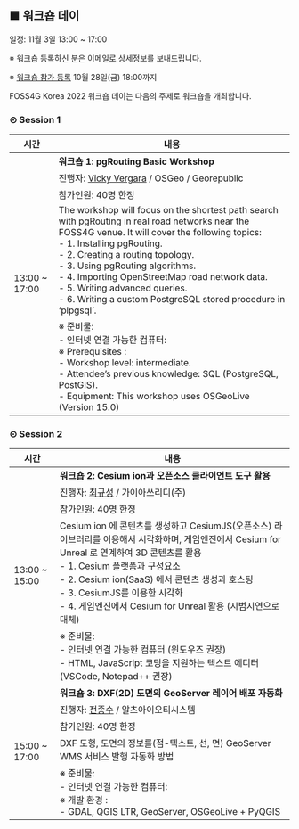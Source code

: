 ## ■ 워크숍 데이
일정: 11월 3일 13:00 ~ 17:00

※ 워크숍 등록하신 분은 이메일로 상세정보를 보내드립니다.

※ [워크숍 참가 등록](https://forms.gle/WSSwm7RLamEbM7RJ9) 10월 28일(금) 18:00까지

FOSS4G Korea 2022 워크숍 데이는 다음의 주제로 워크숍을 개최합니다.


### ⊙ Session 1

<table>
  <thead>
    <tr>
      <th>시간</th>
      <th>내용</th>
    </tr>
  </thead>
  <tbody>
    <tr>
      <td rowspan=5>13:00 ~ 17:00</td>
      <td><b>워크숍 1: pgRouting Basic Workshop</b>
      </td>
    </tr>
    <tr>
      <td>진행자: <a href="mailto:vicky@georepublic.de">Vicky Vergara</a> / OSGeo / Georepublic</td>
    </tr>
    <tr>
      <td>참가인원: 40명 한정</td>
    </tr>
    <tr>
      <td>
        The workshop will focus on the shortest path search with pgRouting in real road networks near the FOSS4G venue. It will cover the following topics:<br>
        - 1. Installing pgRouting.<br>
        - 2. Creating a routing topology.<br>
        - 3. Using pgRouting algorithms.<br>
        - 4. Importing OpenStreetMap road network data.<br>
        - 5. Writing advanced queries.<br>
        - 6. Writing a custom PostgreSQL stored procedure in ‘plpgsql’.
      </td>
    </tr>
    <tr>
      <td>
        ※ 준비물:<br>
        - 인터넷 연결 가능한 컴퓨터:<br>
        ※ Prerequisites :<br>
        - Workshop level: intermediate.<br>
        - Attendee’s previous knowledge: SQL (PostgreSQL, PostGIS).<br>
        - Equipment: This workshop uses OSGeoLive (Version 15.0)
      </td>
    </tr>
  </tbody>
</table>


### ⊙ Session 2

<table>
  <thead>
    <tr>
      <th>시간</th>
      <th>내용</th>
    </tr>
  </thead>
  <tbody>
    <tr>
      <td rowspan=5>13:00 ~ 15:00</td>
      <td><b>워크숍 2: Cesium ion과 오픈소스 클라이언트 도구 활용</b>
      </td>
    </tr>
    <tr>
      <td>진행자: <a href="mailto:kschoi@gaia3d.com">최규성</a> / 가이아쓰리디(주)</td>
    </tr>
    <tr>
      <td>참가인원: 40명 한정</td>
    </tr>
    <tr>
      <td>
        Cesium ion 에 콘텐츠를 생성하고 CesiumJS(오픈소스) 라이브러리를 이용해서 시각화하며, 게임엔진에서 Cesium for Unreal 로 연계하여 3D 콘텐츠를 활용<br>
        - 1. Cesium 플랫폼과 구성요소<br>
        - 2. Cesium ion(SaaS) 에서 콘텐츠 생성과 호스팅<br>
        - 3. CesiumJS를 이용한 시각화<br>
        - 4. 게임엔진에서 Cesium for Unreal 활용 (시범시연으로 대체)
      </td>
    </tr>
    <tr>
      <td>
        ※ 준비물:<br>
        - 인터넷 연결 가능한 컴퓨터 (윈도우즈 권장)<br>
        - HTML, JavaScript 코딩을 지원하는 텍스트 에디터 (VSCode, Notepad++ 권장)
      </td>
    </tr>
    <tr>
      <td rowspan=5>15:00 ~ 17:00</td>
      <td><b>워크숍 3: DXF(2D) 도면의 GeoServer 레이어 배포 자동화</b>
      </td>
    </tr>
    <tr>
      <td>진행자: <a href="mailto:basic7906@gmail.com">전종수</a> / 알츠아이오티시스템</td>
    </tr>
    <tr>
      <td>참가인원: 40명 한정</td>
    </tr>
    <tr>
      <td>
        DXF 도형, 도면의 정보를(점-텍스트, 선, 면) GeoServer WMS 서비스 발행 자동화 방법
      </td>
    </tr>
    <tr>
      <td>
        ※ 준비물:<br>
        - 인터넷 연결 가능한 컴퓨터:<br>
        ※ 개발 환경 :<br>
        - GDAL, QGIS LTR, GeoServer, OSGeoLive + PyQGIS
      </td>
    </tr>
  </tbody>
</table>


